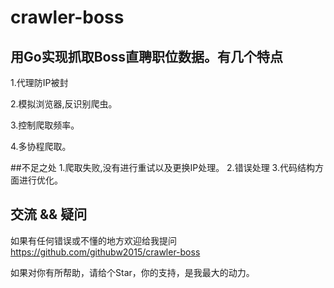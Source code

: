# crawler-boss

## 用Go实现抓取Boss直聘职位数据。有几个特点

1.代理防IP被封

2.模拟浏览器,反识别爬虫。

3.控制爬取频率。

4.多协程爬取。

##不足之处
1.爬取失败,没有进行重试以及更换IP处理。
2.错误处理
3.代码结构方面进行优化。


## 交流 && 疑问
如果有任何错误或不懂的地方欢迎给我提问 https://github.com/githubw2015/crawler-boss

如果对你有所帮助，请给个Star，你的支持，是我最大的动力。
